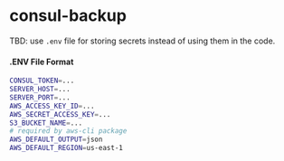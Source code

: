 # consul-backup

TBD: use `.env` file for storing secrets instead of using them in the code.


#### .ENV File Format

```sh
CONSUL_TOKEN=...
SERVER_HOST=...
SERVER_PORT=...
AWS_ACCESS_KEY_ID=...
AWS_SECRET_ACCESS_KEY=...
S3_BUCKET_NAME=...
# required by aws-cli package
AWS_DEFAULT_OUTPUT=json
AWS_DEFAULT_REGION=us-east-1
```
